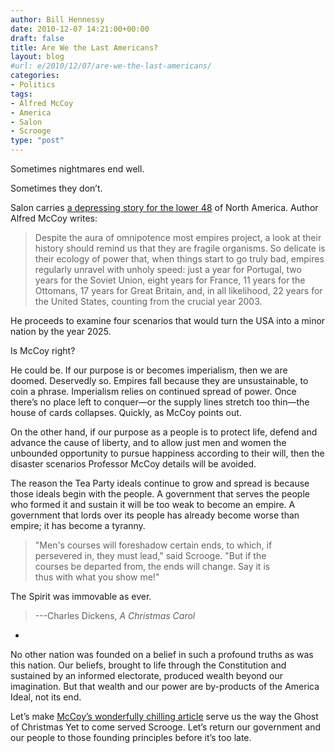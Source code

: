 ```yaml
---
author: Bill Hennessy
date: 2010-12-07 14:21:00+00:00
draft: false
title: Are We the Last Americans?
layout: blog
#url: e/2010/12/07/are-we-the-last-americans/
categories:
- Politics
tags:
- Alfred McCoy
- America
- Salon
- Scrooge
type: "post"
---
```


Sometimes nightmares end well.

Sometimes they don’t.

Salon carries [a depressing story for the lower 48](https://www.salon.com/news/us_economy/index.html?story=/news/feature/2010/12/06/america_collapse_2025) of North America. Author Alfred McCoy writes:

> Despite the aura of omnipotence most empires project, a look at their history should remind us that they are fragile organisms. So delicate is their ecology of power that, when things start to go truly bad, empires regularly unravel with unholy speed: just a year for Portugal, two years for the Soviet Union, eight years for France, 11 years for the Ottomans, 17 years for Great Britain, and, in all likelihood, 22 years for the United States, counting from the crucial year 2003.
> 
> 

He proceeds to examine four scenarios that would turn the USA into a minor nation by the year 2025.

Is McCoy right?

He could be. If our purpose is or becomes imperialism, then we are doomed. Deservedly so. Empires fall because they are unsustainable, to coin a phrase. Imperialism relies on continued spread of power. Once there’s no place left to conquer—or the supply lines stretch too thin—the house of cards collapses. Quickly, as McCoy points out.

On the other hand, if our purpose as a people is to protect life, defend and advance the cause of liberty, and to allow just men and women the unbounded opportunity to pursue happiness according to their will, then the disaster scenarios Professor McCoy details will be avoided.

The reason the Tea Party ideals continue to grow and spread is because those ideals begin with the people. A government that serves the people who formed it and sustain it will be too weak to become an empire. A government that lords over its people has already become worse than empire; it has become a tyranny.

> "Men's courses will foreshadow certain ends, to which, if  
persevered in, they must lead," said Scrooge. "But if the  
courses be departed from, the ends will change. Say it is  
thus with what you show me!"  
  
The Spirit was immovable as ever.
> 
> ---Charles Dickens, _A Christmas Carol_
> 
> 
    
*




No other nation was founded on a belief in such a profound truths as was this nation. Our beliefs, brought to life through the Constitution and sustained by an informed electorate, produced wealth beyond our imagination. But that wealth and our power are by-products of the America Ideal, not its end. 




Let’s make [McCoy’s wonderfully chilling article](https://www.salon.com/news/us_economy/index.html?story=/news/feature/2010/12/06/america_collapse_2025) serve us the way the Ghost of Christmas Yet to come served Scrooge. Let’s return our government and our people to those founding principles before it’s too late. 
